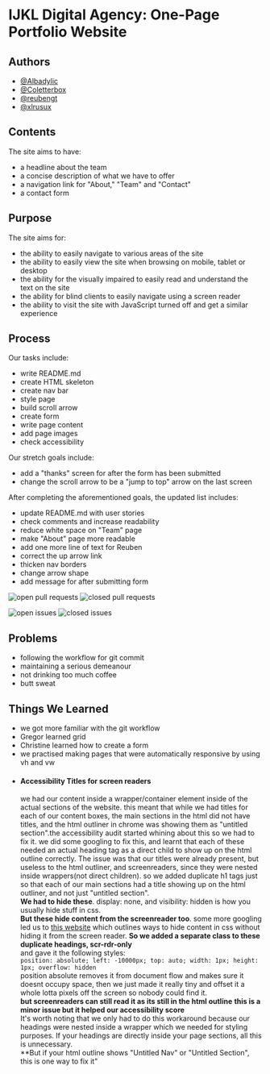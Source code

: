 # IJKL Digital Agency: One-Page Portfolio Website

## Authors

- <a href="https://github.com/Albadylic">@Albadylic</a>
- <a href="https://github.com/Coletterbox">@Coletterbox</a>
- <a href="https://github.com/reubengt">@reubengt</a>
- <a href="https://github.com/xIrusux">@xlrusux</a>

## Contents

The site aims to have:

- a headline about the team
- a concise description of what we have to offer
- a navigation link for "About," "Team" and "Contact"
- a contact form

## Purpose

The site aims for:

- the ability to easily navigate to various areas of the site
- the ability to easily view the site when browsing on mobile, tablet or desktop
- the ability for the visually impaired to easily read and understand the text on the site
- the ability for blind clients to easily navigate using a screen reader
- the ability to visit the site with JavaScript turned off and get a similar experience

## Process

Our tasks include:

- write README.md
- create HTML skeleton
- create nav bar
- style page
- build scroll arrow
- create form
- write page content
- add page images
- check accessibility

Our stretch goals include:

- add a "thanks" screen for after the form has been submitted
- change the scroll arrow to be a "jump to top" arrow on the last screen

After completing the aforementioned goals, the updated list includes:

- update README.md with user stories
- check comments and increase readability
- reduce white space on "Team" page
- make "About" page more readable
- add one more line of text for Reuben
- correct the up arrow link
- thicken nav borders
- change arrow shape
- add message for after submitting form

<img alt="open pull requests" src="https://img.shields.io/github/issues-pr/fac-17/IJKL-Week1-Project.svg?style=popout"></img>
<img alt="closed pull requests" src="https://img.shields.io/github/issues-pr-closed/fac-17/IJKL-Week1-Project.svg?style=popout"></img>

<img alt="open issues" src="https://img.shields.io/github/issues/fac-17/IJKL-Week1-Project.svg?style=popout"></img>
<img alt="closed issues" src="https://img.shields.io/github/issues-closed/fac-17/IJKL-Week1-Project.svg?style=popout"></img>

## Problems

- following the workflow for git commit
- maintaining a serious demeanour
- not drinking too much coffee
- butt sweat

## Things We Learned

- we got more familiar with the git workflow
- Gregor learned grid
- Christine learned how to create a form
- we practised making pages that were automatically responsive by using vh and vw
- #### Accessibility Titles for screen readers
  we had our content inside a wrapper/container element inside of the actual sections of the website.
  this meant that while we had titles for each of our content boxes, the main sections in the html did not have titles, and the html outliner in chrome was showing them as "untitled section".the accessibility audit started whining about this so we had to fix it.
  we did some googling to fix this, and learnt that each of these needed an actual heading tag as a direct child to show up on the html outline correctly. The issue was that our titles were already present, but useless to the html outliner, and screenreaders, since they were nested inside wrappers(not direct children).
  so we added duplicate h1 tags just so that each of our main sections had a title showing up on the html outliner, and not just "untitled section".  
  **We had to hide these**. display: none, and visibility: hidden is how you usually hide stuff in css.  
  **But these hide content from the screenreader too**.
  some more googling led us to [this website](https://webaim.org/techniques/css/invisiblecontent/) which outlines ways to hide content in css without hiding it from the screen reader.
  **So we added a separate class to these duplicate headings, scr-rdr-only**  
  and gave it the following styles:  
  `position: absolute; left: -10000px; top: auto; width: 1px; height: 1px; overflow: hidden`  
  position absolute removes it from document flow and makes sure it doesnt occupy space, then we just made it really tiny and offset it a whole lotta pixels off the screen so nobody could find it.  
  **but screenreaders can still read it as its still in the html outline**
  **this is a minor issue but it helped our accessibility score**  
  It's worth noting that we only had to do this workaround because our headings were nested inside a wrapper which we needed for styling purposes.
  If your headings are directly inside your page sections, all this is unnecessary.  
  \*\*But if your html outline shows "Untitled Nav" or "Untitled Section", this is one way to fix it"
